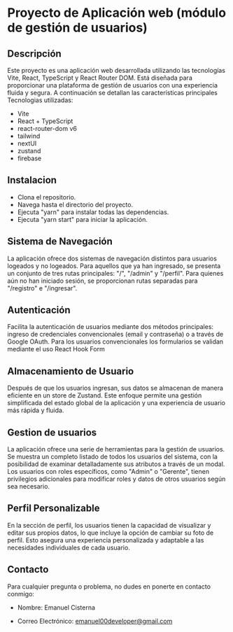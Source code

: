 # Proyecto de Aplicación web (módulo de gestión de usuarios)

## Descripción
Este proyecto es una aplicación web desarrollada utilizando las tecnologías Vite, React, TypeScript y React Router DOM. Está diseñada para proporcionar una plataforma de gestión de usuarios con una experiencia fluida y segura. A continuación se detallan las características principales
 Tecnologias utilizadas: 
 - Vite
 - React + TypeScript
 - react-router-dom v6
 - tailwind
 - nextUI
 - zustand
 - firebase

## Instalacion

- Clona el repositorio.
- Navega hasta el directorio del proyecto.
- Ejecuta "yarn" para instalar todas las dependencias.
- Ejecuta "yarn start" para iniciar la aplicación.


## Sistema de Navegación
La aplicación ofrece dos sistemas de navegación distintos para usuarios logeados y no logeados. Para aquellos que ya han ingresado, se presenta un 
conjunto de tres rutas principales: "/", "/admin" y "/perfil". Para quienes aún no han iniciado sesión, se proporcionan rutas separadas para 
"/registro" e "/ingresar".

## Autenticación 
Facilita la autenticación de usuarios mediante dos métodos principales: ingreso de credenciales convencionales (email y contraseña) o a través de Google OAuth. Para los 
usuarios convencionales los formularios se validan mediante el uso React Hook Form 

## Almacenamiento de Usuario
Después de que los usuarios ingresan, sus datos se almacenan de manera eficiente en un store de Zustand. Este enfoque permite una gestión simplificada del estado global de la aplicación y una experiencia de usuario más rápida y fluida.

## Gestion de usuarios
La aplicación ofrece una serie de herramientas para la gestión de usuarios. Se muestra un completo listado de todos los usuarios del sistema, con la posibilidad de examinar detalladamente sus atributos a través de un modal. Los usuarios con roles específicos, como "Admin" o "Gerente", tienen privilegios adicionales para modificar roles y datos de otros usuarios según sea necesario. 

## Perfil Personalizable
En la sección de perfil, los usuarios tienen la capacidad de visualizar y editar sus propios datos, lo que incluye la opción de cambiar su foto de perfil. Esto asegura una experiencia personalizada y adaptable a las necesidades individuales de cada usuario.

## Contacto

Para cualquier pregunta o problema, no dudes en ponerte en contacto conmigo:

- Nombre: Emanuel Cisterna

- Correo Electrónico: emanuel00developer@gmail.com
